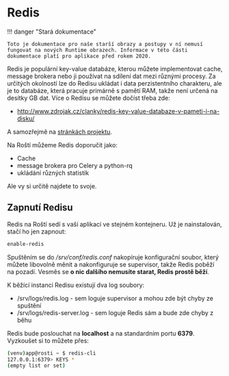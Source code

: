 # Redis

!!! danger "Stará dokumentace"

    Toto je dokumentace pro naše starší obrazy a postupy v ní nemusí fungovat na nových Runtime obrazech. Informace v této části dokumentace platí pro aplikace před rokem 2020.

Redis je populární key-value databáze, kterou můžete implementovat cache, message brokera nebo ji používat na sdílení dat mezi různými procesy. Za určitých okolností lze do Redisu ukládat i data perzistentního charakteru, ale je to databáze, která pracuje primárně s pamětí RAM, takže není určená na desítky GB dat. Více o Redisu se můžete dočíst třeba zde:

* http://www.zdrojak.cz/clanky/redis-key-value-databaze-v-pameti-i-na-disku/

A samozřejmě na [stránkách projektu](http://redis.io/).

Na Roští můžeme Redis doporučit jako:

* Cache
* message brokera pro Celery a python-rq
* ukládání různých statistik

Ale vy si určitě najdete to svoje.

## Zapnutí Redisu

Redis na Roští sedí s vaší aplikací ve stejném kontejneru. Už je nainstalován, stačí ho jen zapnout:

```bash
enable-redis
```

Spuštěním se do */srv/conf/redis.conf* nakopíruje konfigurační soubor, který můžete libovolně měnit a nakonfiguruje se supervisor, takže Redis poběží na pozadí. Vesměs se **o nic dalšího nemusíte starat, Redis prostě běží**.

K běžící instanci Redisu existují dva log soubory:

* /srv/logs/redis.log - sem loguje supervisor a mohou zde být chyby ze spuštění
* /srv/logs/redis-server.log - sem loguje Redis sám a bude zde chyby z běhu

Redis bude poslouchat na **localhost** a na standardním portu **6379**. Vyzkoušet si to můžete přes:

```bash
(venv)app@rosti ~ $ redis-cli 
127.0.0.1:6379> KEYS *
(empty list or set)
```
